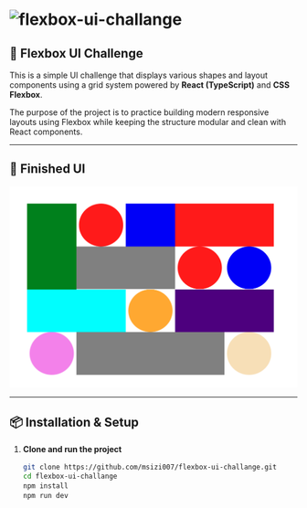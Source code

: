 
# ![flexbox-ui-challange](https://socialify.git.ci/msizi007/flexbox-ui-challange/image?language=1&owner=1&name=1&stargazers=1&theme=Light)

## 🚀 Flexbox UI Challenge

This is a simple UI challenge that displays various shapes and layout components using a grid system powered by **React (TypeScript)** and **CSS Flexbox**.

The purpose of the project is to practice building modern responsive layouts using Flexbox while keeping the structure modular and clean with React components.

---

## 📸 Finished UI

![UI Screenshot](<Screenshot from 2025-09-02 11-07-30-1.png>)

---

## 📦 Installation & Setup

1. **Clone and run the project**
   ```bash
   git clone https://github.com/msizi007/flexbox-ui-challange.git
   cd flexbox-ui-challange
   npm install
   npm run dev
